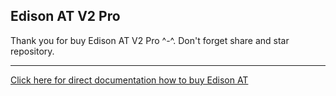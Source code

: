 Edison AT V2 Pro
-----------------------------------------------------------------------------------------------------------------------------------------------------------------------------------

Thank you for buy Edison AT V2 Pro ^-^.
Don't forget share and star repository.

-----------------------------------------------------------------------------------------------------------------------------------------------------------------------------------
[Click here for direct documentation how to buy Edison AT](https://github.com/AnandaRauf/Edison-AT-V-2-Pro/blob/main/Documentation%20how%20to%20buy%20Edison%20AT.md)
